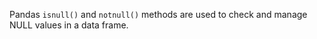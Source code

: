 
Pandas `isnull()` and `notnull()` methods are used to check and manage NULL values in a data frame.
